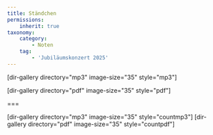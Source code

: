 ```yaml
---
title: Ständchen
permissions:
    inherit: true
taxonomy:
    category:
        - Noten
    tag:
        - 'Jubiläumskonzert 2025'
---
```


[dir-gallery directory="mp3" image-size="35" style="mp3"]

[dir-gallery directory="pdf" image-size="35" style="pdf"]

===

[dir-gallery directory="mp3" image-size="35" style="countmp3"]
[dir-gallery directory="pdf" image-size="35" style="countpdf"]